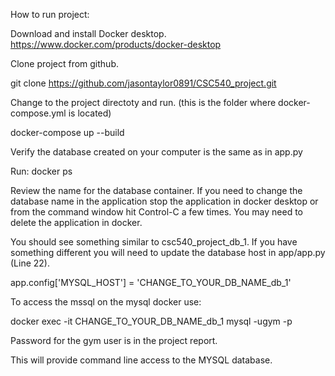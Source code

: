 How to run project:

Download and install Docker desktop.
https://www.docker.com/products/docker-desktop

Clone project from github.

git clone https://github.com/jasontaylor0891/CSC540_project.git

Change to the project directoty and run. (this is the folder where docker-compose.yml is located)

docker-compose up --build

Verify the database created on your computer is the same as in app.py

Run:
  docker ps 

Review the name for the database container.  If you need to change the database name in the application stop the application in docker desktop or from the command window hit Control-C a few times.  You may need to delete the application in docker.

You should see something similar to csc540_project_db_1.  If you have something different you will need to update the database host in app/app.py (Line 22).

app.config['MYSQL_HOST'] = 'CHANGE_TO_YOUR_DB_NAME_db_1'

To access the mssql on the mysql docker use:

docker exec -it CHANGE_TO_YOUR_DB_NAME_db_1 mysql -ugym -p

Password for the gym user is in the project report.

This will provide command line access to the MYSQL database.
